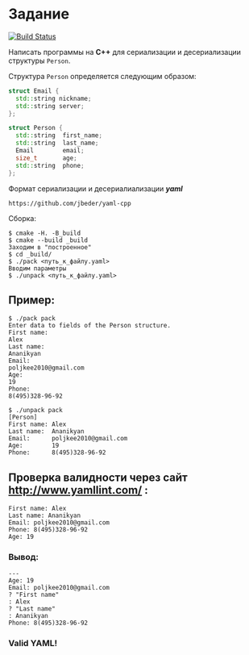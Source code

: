 # Задание
[![Build Status](https://travis-ci.org/poljkee2010/lab13.svg?branch=master)](https://travis-ci.org/poljkee2010/lab13)

Написать программы на **C++** для сериализации и десериализации структуры `Person`.

Структура `Person` определяется следующим образом:

```cpp
struct Email {
  std::string nickname;
  std::string server;
};

struct Person {
  std::string  first_name;
  std::string  last_name;
  Email        email;
  size_t       age;
  std::string  phone;
};
```
Формат сериализации и десериалиализации ***yaml***

```ShellSession
https://github.com/jbeder/yaml-cpp
```
Сборка:
```
$ cmake -H. -B_build
$ cmake --build _build
Заходим в "построенное"
$ cd _build/
$ ./pack <путь_к_файлу.yaml>
Вводим параметры
$ ./unpack <путь_к_файлу.yaml>
```

## Пример:
```
$ ./pack pack
Enter data to fields of the Person structure.
First name:
Alex
Last name:
Ananikyan
Email:
poljkee2010@gmail.com
Age:
19 
Phone:
8(495)328-96-92

$ ./unpack pack
[Person]
First name: Alex
Last name:  Ananikyan
Email:      poljkee2010@gmail.com
Age:        19
Phone:      8(495)328-96-92
```

## Проверка валидности через сайт http://www.yamllint.com/ :
```
First name: Alex
Last name: Ananikyan
Email: poljkee2010@gmail.com
Phone: 8(495)328-96-92
Age: 19
```
### Вывод:
``` 
--- 
Age: 19
Email: poljkee2010@gmail.com
? "First name"
: Alex
? "Last name"
: Ananikyan
Phone: 8(495)328-96-92
```
### Valid YAML!
